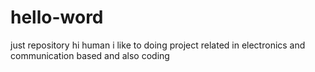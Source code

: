 # hello-word
just repository
hi human
i like to doing project related in electronics and communication based and also coding
